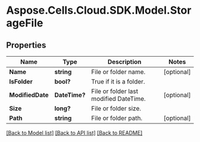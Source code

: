 # Aspose.Cells.Cloud.SDK.Model.StorageFile
## Properties

Name | Type | Description | Notes
------------ | ------------- | ------------- | -------------
**Name** | **string** | File or folder name. | [optional] 
**IsFolder** | **bool?** | True if it is a folder. | 
**ModifiedDate** | **DateTime?** | File or folder last modified DateTime. | [optional] 
**Size** | **long?** | File or folder size. | 
**Path** | **string** | File or folder path. | [optional] 

[[Back to Model list]](../README.md#documentation-for-models) [[Back to API list]](../README.md#documentation-for-api-endpoints) [[Back to README]](../README.md)

